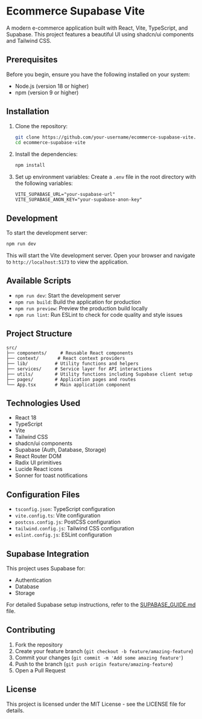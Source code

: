 # Ecommerce Supabase Vite

A modern e-commerce application built with React, Vite, TypeScript, and Supabase. This project features a beautiful UI using shadcn/ui components and Tailwind CSS.

## Prerequisites

Before you begin, ensure you have the following installed on your system:

- Node.js (version 18 or higher)
- npm (version 9 or higher)

## Installation

1. Clone the repository:
   ```bash
   git clone https://github.com/your-username/ecommerce-supabase-vite.git
   cd ecommerce-supabase-vite
   ```

2. Install the dependencies:
   ```bash
   npm install
   ```

3. Set up environment variables:
   Create a `.env` file in the root directory with the following variables:
   ```
   VITE_SUPABASE_URL="your-supabase-url"
   VITE_SUPABASE_ANON_KEY="your-supabase-anon-key"
   ```

## Development

To start the development server:

```bash
npm run dev
```

This will start the Vite development server. Open your browser and navigate to `http://localhost:5173` to view the application.

## Available Scripts

- `npm run dev`: Start the development server
- `npm run build`: Build the application for production
- `npm run preview`: Preview the production build locally
- `npm run lint`: Run ESLint to check for code quality and style issues

## Project Structure

```
src/
├── components/     # Reusable React components
├── context/       # React context providers
├── lib/          # Utility functions and helpers
├── services/     # Service layer for API interactions
├── utils/        # Utility functions including Supabase client setup
├── pages/        # Application pages and routes
└── App.tsx       # Main application component
```

## Technologies Used

- React 18
- TypeScript
- Vite
- Tailwind CSS
- shadcn/ui components
- Supabase (Auth, Database, Storage)
- React Router DOM
- Radix UI primitives
- Lucide React icons
- Sonner for toast notifications

## Configuration Files

- `tsconfig.json`: TypeScript configuration
- `vite.config.ts`: Vite configuration
- `postcss.config.js`: PostCSS configuration
- `tailwind.config.js`: Tailwind CSS configuration
- `eslint.config.js`: ESLint configuration

## Supabase Integration

This project uses Supabase for:
- Authentication
- Database
- Storage

For detailed Supabase setup instructions, refer to the [SUPABASE_GUIDE.md](./SUPABASE_GUIDE.md) file.

## Contributing

1. Fork the repository
2. Create your feature branch (`git checkout -b feature/amazing-feature`)
3. Commit your changes (`git commit -m 'Add some amazing feature'`)
4. Push to the branch (`git push origin feature/amazing-feature`)
5. Open a Pull Request

## License

This project is licensed under the MIT License - see the LICENSE file for details.
